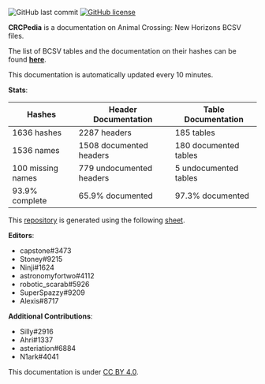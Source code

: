 ![GitHub last commit](https://img.shields.io/github/last-commit/alexislours/crcpedia) [![GitHub license](https://img.shields.io/github/license/alexislours/crcpedia)](https://github.com/alexislours/crcpedia/blob/master/LICENSE)

**CRCPedia** is a documentation on Animal Crossing: New Horizons BCSV files.

The list of BCSV tables and the documentation on their hashes can be found [**here**](tables.md).

This documentation is automatically updated every 10 minutes.

**Stats**:

| Hashes | Header Documentation | Table Documentation |
| --- | --- | --- |
| 1636 hashes | 2287 headers | 185 tables |
| 1536 names | 1508 documented headers | 180 documented tables |
| 100 missing names | 779 undocumented headers | 5 undocumented tables |
| 93.9% complete | 65.9% documented | 97.3% documented |

This [repository](https://github.com/alexislours/crcpedia) is generated using the following [sheet](https://docs.google.com/spreadsheets/d/13JwdQs7uvg4gMqll0OpoaiQUlWV2lO9iSbPlymMSNSQ).

**Editors**:

- capstone#3473
- Stoney#9215
- Ninji#1624
- astronomyfortwo#4112
- robotic_scarab#5926
- SuperSpazzy#9209
- Alexis#8717

**Additional Contributions**:
- Silly#2916
- Ahri#1337
- asteriation#6884
- N1ark#4041

This documentation is under [CC BY 4.0](LICENSE).

